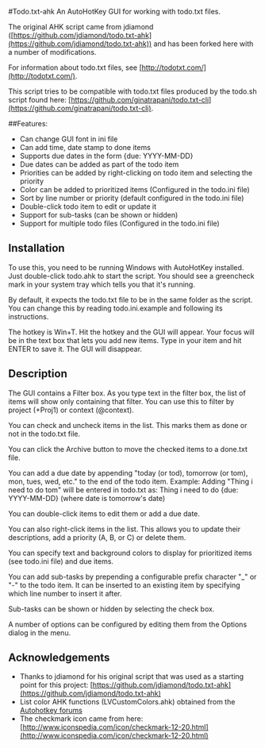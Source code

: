 ﻿#Todo.txt-ahk
An AutoHotKey GUI for working with todo.txt files.

The original AHK script came from jdiamond ([https://github.com/jdiamond/todo.txt-ahk](https://github.com/jdiamond/todo.txt-ahk)) and has been forked here with  a number of modifications.

For information about todo.txt files, see [http://todotxt.com/](http://todotxt.com/).

This script tries to be compatible with todo.txt files produced by the todo.sh script found here: [https://github.com/ginatrapani/todo.txt-cli](https://github.com/ginatrapani/todo.txt-cli).

##Features:
* Can change GUI font in ini file
* Can add time, date stamp to done items
* Supports due dates in the form {due: YYYY-MM-DD}
* Due dates can be added as part of the todo item 
* Priorities can be added by right-clicking on todo item and selecting the priority
* Color can be added to prioritized items (Configured in the todo.ini file)
* Sort by line number or priority (default configured in the todo.ini file)
* Double-click todo item to edit or update it
* Support for sub-tasks (can be shown or hidden)
* Support for multiple todo files (Configured in the todo.ini file)

## Installation
To use this, you need to be running Windows with AutoHotKey installed. Just double-click todo.ahk to start the script. You should see a greencheck mark in your system tray which tells you that it's running.

By default, it expects the todo.txt file to be in the same folder as the script. You can change this by reading todo.ini.example and following its instructions.

The hotkey is Win+T. Hit the hotkey and the GUI will appear. Your focus will be in the text box that lets you add new items. Type in your item and hit ENTER to save it. The GUI
will disappear.

## Description
The GUI contains a Filter box. As you type text in the filter box, the list of items will show only containing that filter. You can use this to filter by project (+Proj1) or context (@context).

You can check and uncheck items in the list. This marks them as done or not in
the todo.txt file.

You can click the Archive button to move the checked items to a done.txt file.

You can add a due date by appending "today (or tod), tomorrow (or tom), mon, tues, wed, etc." to the end of the todo item. Example:
Adding "Thing i need to do tom" will be entered in todo.txt as:
      Thing i need to do {due: YYYY-MM-DD} (where date is tomorrow's date)

You can double-click items to edit them or add a due date.

You can also right-click items in the list. This allows you to update their
descriptions, add a priority (A, B, or C) or delete them.

You can specify text and background colors to display for prioritized items (see todo.ini file) and due items.

You can add sub-tasks by prepending a configurable prefix character "_" or "-" to the todo item.  It can be inserted to an existing item by specifying which line number to insert it after.

Sub-tasks can be shown or hidden by selecting the check box.

A number of options can be configured by editing them from the Options dialog in the menu.

## Acknowledgements
* Thanks to jdiamond for his original script that was used as a starting point for this project: [https://github.com/jdiamond/todo.txt-ahk](https://github.com/jdiamond/todo.txt-ahk)
* List color AHK functions (LVCustomColors.ahk) obtained from the [Autohotkey forums](http://www.autohotkey.com/forum/topic54200.html)
* The checkmark icon came from here: [http://www.iconspedia.com/icon/checkmark-12-20.html](http://www.iconspedia.com/icon/checkmark-12-20.html)
